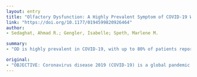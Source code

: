 ```yaml
---
layout: entry
title: "Olfactory Dysfunction: A Highly Prevalent Symptom of COVID-19 With Public Health Significance"
link: "https://doi.org/10.1177/0194599820926464"
author:
- Sedaghat, Ahmad R.; Gengler, Isabelle; Speth, Marlene M.

summary:
- "OD is highly prevalent in COVID-19, with up to 80% of patients reporting subjective OD and objective olfactory testing potentially showing even higher prevalence. Up to 25% of patients may experience sudden-onset anosmia as the first symptom. A large proportion of cases may resolve over the period of a few weeks. The objective of this study is to review the scientific evidence about OD."

original:
- "OBJECTIVE: Coronavirus disease 2019 (COVID-19) is a global pandemic affecting millions of individuals, killing hundreds of thousands. Although typically described with characteristic symptoms of fever, cough, and shortness of breath, greater understanding of COVID-19 has revealed myriad clinical manifestations. Olfactory dysfunction (OD)-hyposmia and anosmia-has recently been recognized as an important symptom of COVID-19 and increasingly gained traction as a public health tool for identifying COVID-19 patients, in particular otherwise asymptomatic carriers who, unawares, may be major drivers of disease spread. The objective of this study is to review the scientific evidence about anosmia in COVID-19. DATA SOURCES: PubMed, Google Scholar, and Web of Science. REVIEW METHODS: Comprehensive literature search of primary studies pertinent to the objectives of this review using the chosen data sources. CONCLUSIONS: Current evidence shows that OD is highly prevalent in COVID-19, with up to 80% of patients reporting subjective OD and objective olfactory testing potentially showing even higher prevalence. OD is frequently accompanied by taste dysfunction. Up to 25% of COVID-19 patients may experience sudden-onset OD as the first symptom. A large proportion of COVID-19 OD cases may resolve over the period of a few weeks. IMPLICATIONS FOR PRACTICE: Sudden anosmia should be considered a symptom of COVID-19. Assessing for sudden-onset anosmia may increase sensitivity of COVID-19 screening strategies, in particular for identifying patients at the earliest stages of disease. Since many cases of OD due to COVID-19 may resolve in the short term, conservative management, including observation, is reasonable, while advanced imaging is unnecessary."
---
```


